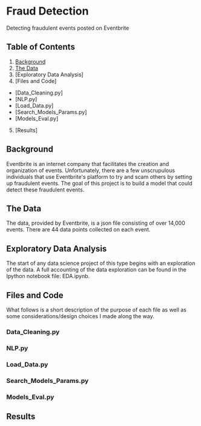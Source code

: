 # Fraud Detection
Detecting fraudulent events posted on Eventbrite
## Table of Contents
1. [Background](#background)
2. [The Data](#the-data)
3. [Exploratory Data Analysis]
4. [Files and Code]
  * [Data_Cleaning.py]
  * [NLP.py]
  * [Load_Data.py]
  * [Search_Models_Params.py]
  * [Models_Eval.py]
5. [Results]

## Background 
Eventbrite is an internet company that facilitates the creation and organization of events.  Unfortunately, there are a few unscrupulous individuals that use Eventbrite's platform to try and scam others by setting up fraudulent events.  The goal of this project is to build a model that could detect these fraudulent events.

## The Data
The data, provided by Eventbrite, is a json file consisting of over 14,000 events.  There are 44 data points collected on each event. 

## Exploratory Data Analysis
The start of any data science project of this type begins with an exploration of the data.  A full accounting of the data exploration can be found in the Ipython notebook file: EDA.ipynb.  

## Files and Code
What follows is a short description of the purpose of each file as well as some considerations/design choices I made along the way.

### Data_Cleaning.py
### NLP.py
### Load_Data.py
### Search_Models_Params.py
### Models_Eval.py

## Results
